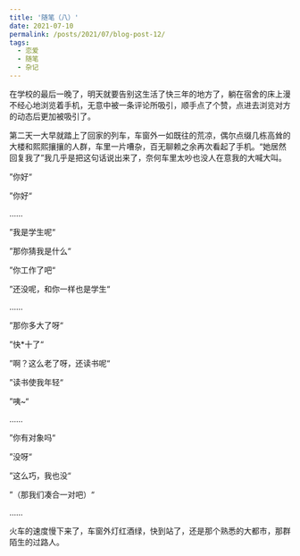 ```yaml
---
title: '随笔（八）'
date: 2021-07-10
permalink: /posts/2021/07/blog-post-12/
tags:
  - 恋爱
  - 随笔
  - 杂记
---
```


在学校的最后一晚了，明天就要告别这生活了快三年的地方了，躺在宿舍的床上漫不经心地浏览着手机，无意中被一条评论所吸引，顺手点了个赞，点进去浏览对方的动态后更加被吸引了。

第二天一大早就踏上了回家的列车，车窗外一如既往的荒凉，偶尔点缀几栋高耸的大楼和熙熙攘攘的人群，车里一片嘈杂，百无聊赖之余再次看起了手机。“她居然回复我了”我几乎是把这句话说出来了，奈何车里太吵也没人在意我的大喊大叫。

”你好“

”你好“

……

”我是学生呢“

”那你猜我是什么“

”你工作了吧“

”还没呢，和你一样也是学生“

……

”那你多大了呀“

”快*十了“

”啊？这么老了呀，还读书呢“

”读书使我年轻“

”咦~“

……

”你有对象吗“

”没呀“

”这么巧，我也没“

”（那我们凑合一对吧）“

……

火车的速度慢下来了，车窗外灯红酒绿，快到站了，还是那个熟悉的大都市，那群陌生的过路人。

